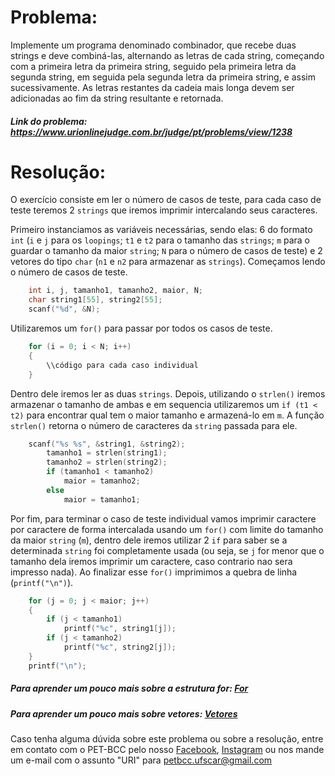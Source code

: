 # Problema:

Implemente um programa denominado combinador, que recebe duas strings e deve combiná-las, alternando as letras de cada string, começando com a primeira letra da primeira string, seguido pela primeira letra da segunda string, em seguida pela segunda letra da primeira string, e assim sucessivamente. As letras restantes da cadeia mais longa devem ser adicionadas ao fim da string resultante e retornada.

##### Link do problema: https://www.urionlinejudge.com.br/judge/pt/problems/view/1238
 
# Resolução:

O exercício consiste em ler o número de casos de teste, para cada caso de teste teremos 2 `strings` que iremos imprimir intercalando seus caracteres.

Primeiro instanciamos as variáveis necessárias, sendo elas: 6 do formato `int` (`i` e `j` para os `loopings`; `t1` e `t2` para o tamanho das `strings`; `m` para o guardar o tamanho da maior `string`; `N` para o número de casos de teste) e 2 vetores do tipo `char` (`n1` e `n2` para armazenar as `strings`).
Começamos lendo o número de casos de teste.

```c
    int i, j, tamanho1, tamanho2, maior, N;
    char string1[55], string2[55];
    scanf("%d", &N);
```

Utilizaremos um `for()` para passar por todos os casos de teste.

```c
    for (i = 0; i < N; i++)
    {
        \\código para cada caso individual
    }
```

Dentro dele iremos ler as duas `strings`. Depois, utilizando o `strlen()` iremos armazenar o tamanho de ambas e em sequencia utilizaremos um `if (t1 < t2)` para encontrar qual tem o maior tamanho e armazená-lo em `m`. A função `strlen()` retorna o número de caracteres da `string` passada para ele.

```c
    scanf("%s %s", &string1, &string2);
        tamanho1 = strlen(string1);
        tamanho2 = strlen(string2);
        if (tamanho1 < tamanho2)
            maior = tamanho2;
        else
            maior = tamanho1;
```

Por fim, para terminar o caso de teste individual vamos imprimir caractere por caractere de forma intercalada usando um `for()` com limite do tamanho da maior `string` (`m`), dentro dele iremos utilizar 2 `if` para saber se a determinada `string` foi completamente usada (ou seja, se `j` for menor que o tamanho dela iremos imprimir um caractere, caso contrario nao sera impresso nada). Ao finalizar esse `for()` imprimimos a quebra de linha (`printf("\n")`).

```c
    for (j = 0; j < maior; j++)
    {
        if (j < tamanho1)
            printf("%c", string1[j]);
        if (j < tamanho2)
            printf("%c", string2[j]);
    }
    printf("\n");
```

##### Para aprender um pouco mais sobre a estrutura for: [For](http://linguagemc.com.br/a-estrutura-de-repeticao-for-em-c/)

##### Para aprender um pouco mais sobre vetores: [Vetores](http://linguagemc.com.br/vetores-ou-arrays-em-linguagem-c/)

Caso tenha alguma dúvida sobre este problema ou sobre a resolução, entre em contato com o PET-BCC pelo nosso
[Facebook](https://www.facebook.com/petbcc/),
[Instagram](https://www.instagram.com/petbcc.ufscar/)
ou nos mande um e-mail com o assunto "URI" para  petbcc.ufscar@gmail.com
